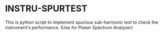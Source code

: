 # INSTRU-SPURTEST

This is python script to implement spurious sub-harmonic test to check the instrument's performance.
(Use for Power Spectrum Analyser)
